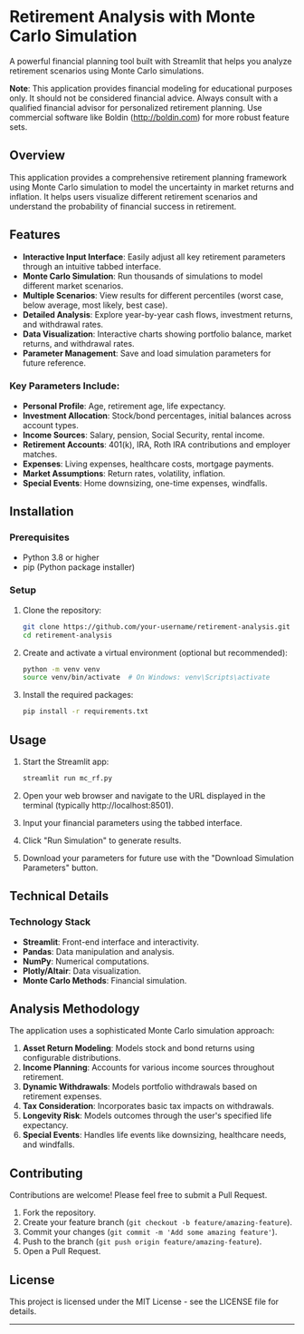 
# Retirement Analysis with Monte Carlo Simulation

A powerful financial planning tool built with Streamlit that helps you analyze retirement scenarios using Monte Carlo simulations.

**Note**: This application provides financial modeling for educational purposes only. It should not be considered financial advice. Always consult with a qualified financial advisor for personalized retirement planning. Use commercial software like Boldin (http://boldin.com) for more robust feature sets. 

## Overview

This application provides a comprehensive retirement planning framework using Monte Carlo simulation to model the uncertainty in market returns and inflation. It helps users visualize different retirement scenarios and understand the probability of financial success in retirement.

## Features

- **Interactive Input Interface**: Easily adjust all key retirement parameters through an intuitive tabbed interface.
- **Monte Carlo Simulation**: Run thousands of simulations to model different market scenarios.
- **Multiple Scenarios**: View results for different percentiles (worst case, below average, most likely, best case).
- **Detailed Analysis**: Explore year-by-year cash flows, investment returns, and withdrawal rates.
- **Data Visualization**: Interactive charts showing portfolio balance, market returns, and withdrawal rates.
- **Parameter Management**: Save and load simulation parameters for future reference.

### Key Parameters Include:

- **Personal Profile**: Age, retirement age, life expectancy.
- **Investment Allocation**: Stock/bond percentages, initial balances across account types.
- **Income Sources**: Salary, pension, Social Security, rental income.
- **Retirement Accounts**: 401(k), IRA, Roth IRA contributions and employer matches.
- **Expenses**: Living expenses, healthcare costs, mortgage payments.
- **Market Assumptions**: Return rates, volatility, inflation.
- **Special Events**: Home downsizing, one-time expenses, windfalls.

## Installation

### Prerequisites

- Python 3.8 or higher
- pip (Python package installer)

### Setup

1. Clone the repository:
   ```bash
   git clone https://github.com/your-username/retirement-analysis.git
   cd retirement-analysis
   ```

2. Create and activate a virtual environment (optional but recommended):
   ```bash
   python -m venv venv
   source venv/bin/activate  # On Windows: venv\Scripts\activate
   ```

3. Install the required packages:
   ```bash
   pip install -r requirements.txt
   ```

## Usage

1. Start the Streamlit app:
   ```bash
   streamlit run mc_rf.py
   ```

2. Open your web browser and navigate to the URL displayed in the terminal (typically http://localhost:8501).

3. Input your financial parameters using the tabbed interface.

4. Click "Run Simulation" to generate results.

5. Download your parameters for future use with the "Download Simulation Parameters" button.

## Technical Details

### Technology Stack

- **Streamlit**: Front-end interface and interactivity.
- **Pandas**: Data manipulation and analysis.
- **NumPy**: Numerical computations.
- **Plotly/Altair**: Data visualization.
- **Monte Carlo Methods**: Financial simulation.

## Analysis Methodology

The application uses a sophisticated Monte Carlo simulation approach:

1. **Asset Return Modeling**: Models stock and bond returns using configurable distributions.
2. **Income Planning**: Accounts for various income sources throughout retirement.
3. **Dynamic Withdrawals**: Models portfolio withdrawals based on retirement expenses.
4. **Tax Consideration**: Incorporates basic tax impacts on withdrawals.
5. **Longevity Risk**: Models outcomes through the user's specified life expectancy.
6. **Special Events**: Handles life events like downsizing, healthcare needs, and windfalls.

## Contributing

Contributions are welcome! Please feel free to submit a Pull Request.

1. Fork the repository.
2. Create your feature branch (`git checkout -b feature/amazing-feature`).
3. Commit your changes (`git commit -m 'Add some amazing feature'`).
4. Push to the branch (`git push origin feature/amazing-feature`).
5. Open a Pull Request.

## License

This project is licensed under the MIT License - see the LICENSE file for details.

---


```
